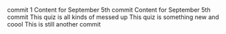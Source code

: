 commit 1
Content for September 5th commit
Content for September 5th commit
This quiz is all kinds of messed up
This quiz is something new and coool
This is still another commit
